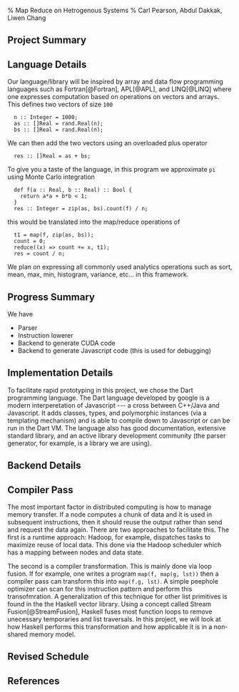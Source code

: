 % Map Reduce on Hetrogenous Systems
% Carl Pearson, Abdul Dakkak, Liwen Chang

## Project Summary


## Language Details

Our language/library will be inspired by array and data flow programming languages such as Fortran[@Fortran], APL[@APL], and LINQ[@LINQ] where
  one expresses computation based on operations on vectors and arrays.
This defines two vectors of size `100`

      n :: Integer = 1000;
      as :: []Real = rand.Real(n);
      bs :: []Real = rand.Real(n); 

We can then add the two vectors using an overloaded plus operator

      res :: []Real = as + bs;

To give you a taste of the language, in this program we approximate `pi` using Monte Carlo integration

      def f(a :: Real, b :: Real) :: Bool {
        return a*a + b*b < 1;
      }
      res :: Integer = zip(as, bs).count(f) / n;

this would be translated into the map/reduce operations of 

      t1 = map(f, zip(as, bs));
      count = 0;
      reduce((x) => count += x, t1);
      res = count / n;

We plan on expressing all commonly used analytics operations such as sort, mean, max, min, histogram, variance, etc...
  in this framework.


## Progress Summary

We have 

* Parser
* Instruction lowerer
* Backend to generate CUDA code
* Backend to generate Javascript code (this is used for debugging)


## Implementation Details

To facilitate rapid prototyping in this project, we chose the Dart
  programming language.
The Dart language developed by google is a modern interperetation of
  Javascript --- a cross between C++/Java and Javascript.
It adds classes, types, and polymorphic instances (via a templating mechanism)
  and is able to compile down to Javascript or can be run in the Dart VM.
The language also has good documentation, extensive standard library,
  and an active library development community
  (the parser generator, for example, is a library we are using).



## Backend Details

## Compiler Pass

The most important factor in distributed computing is how to manage
  memory transfer.
If a node computes a chunk of data and it is used in subsequent instructions, then it should reuse the output rather than send and request the data again.
There are two approaches to facilitate this.
The first is a runtime approach: Hadoop, for example, dispatches
  tasks to maximize reuse of local data.
This done via the Hadoop scheduler which has a mapping between nodes and data 
  state.

The second is a compiler transformation.
This is mainly done via loop fusion.
If for example, one writes a program `map(f, map(g, lst))` then a compiler pass
  can transform this into `map(f.g, lst)`.
A simple peephole optimizer can scan for this instruction pattern and
  perform this transofmration.
A generalization of this technique for other list primitives is found in the 
  the Haskell vector library.
Using a concept called Stream Fusion[@StreamFusion], Haskell
  fuses most function loops to remove unecessary
  temporaries and list traversals.
In this project, we will look at how Haskell performs this transformation and
  how applicable it is in a non-shared memory model.

## Revised Schedule

## References

